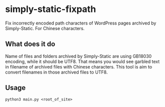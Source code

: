 # simply-static-fixpath
Fix incorrectly encoded path characters of WordPress pages archived by Simply-Static. For Chinese characters.

## What does it do
Name of files and folders archived by Simply-Static are using GB18030 encoding, while it should be UTF8. That means you would see garbled text in filename of archived files with Chinese characters. This tool is aim to convert filenames in those archived files to UTF8.

## Usage
`python3 main.py <root_of_site>`
